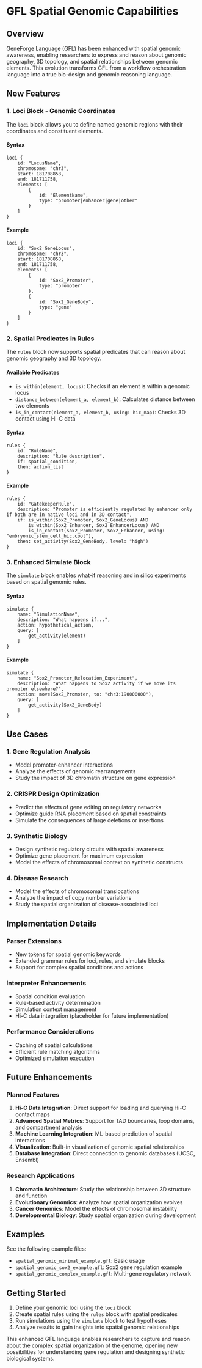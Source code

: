 # GFL Spatial Genomic Capabilities

## Overview

GeneForge Language (GFL) has been enhanced with spatial genomic awareness, enabling researchers to express and reason about genomic geography, 3D topology, and spatial relationships between genomic elements. This evolution transforms GFL from a workflow orchestration language into a true bio-design and genomic reasoning language.

## New Features

### 1. Loci Block - Genomic Coordinates

The `loci` block allows you to define named genomic regions with their coordinates and constituent elements.

#### Syntax
```gfl
loci {
    id: "LocusName",
    chromosome: "chr3",
    start: 181708858,
    end: 181711758,
    elements: [
        {
            id: "ElementName",
            type: "promoter|enhancer|gene|other"
        }
    ]
}
```

#### Example
```gfl
loci {
    id: "Sox2_GeneLocus",
    chromosome: "chr3",
    start: 181708858,
    end: 181711758,
    elements: [
        {
            id: "Sox2_Promoter",
            type: "promoter"
        },
        {
            id: "Sox2_GeneBody",
            type: "gene"
        }
    ]
}
```

### 2. Spatial Predicates in Rules

The `rules` block now supports spatial predicates that can reason about genomic geography and 3D topology.

#### Available Predicates

- `is_within(element, locus)`: Checks if an element is within a genomic locus
- `distance_between(element_a, element_b)`: Calculates distance between two elements
- `is_in_contact(element_a, element_b, using: hic_map)`: Checks 3D contact using Hi-C data

#### Syntax
```gfl
rules {
    id: "RuleName",
    description: "Rule description",
    if: spatial_condition,
    then: action_list
}
```

#### Example
```gfl
rules {
    id: "GatekeeperRule",
    description: "Promoter is efficiently regulated by enhancer only if both are in native loci and in 3D contact",
    if: is_within(Sox2_Promoter, Sox2_GeneLocus) AND 
        is_within(Sox2_Enhancer, Sox2_EnhancerLocus) AND 
        is_in_contact(Sox2_Promoter, Sox2_Enhancer, using: "embryonic_stem_cell_hic.cool"),
    then: set_activity(Sox2_GeneBody, level: "high")
}
```

### 3. Enhanced Simulate Block

The `simulate` block enables what-if reasoning and in silico experiments based on spatial genomic rules.

#### Syntax
```gfl
simulate {
    name: "SimulationName",
    description: "What happens if...",
    action: hypothetical_action,
    query: [
        get_activity(element)
    ]
}
```

#### Example
```gfl
simulate {
    name: "Sox2_Promoter_Relocation_Experiment",
    description: "What happens to Sox2 activity if we move its promoter elsewhere?",
    action: move(Sox2_Promoter, to: "chr3:190000000"),
    query: [
        get_activity(Sox2_GeneBody)
    ]
}
```

## Use Cases

### 1. Gene Regulation Analysis
- Model promoter-enhancer interactions
- Analyze the effects of genomic rearrangements
- Study the impact of 3D chromatin structure on gene expression

### 2. CRISPR Design Optimization
- Predict the effects of gene editing on regulatory networks
- Optimize guide RNA placement based on spatial constraints
- Simulate the consequences of large deletions or insertions

### 3. Synthetic Biology
- Design synthetic regulatory circuits with spatial awareness
- Optimize gene placement for maximum expression
- Model the effects of chromosomal context on synthetic constructs

### 4. Disease Research
- Model the effects of chromosomal translocations
- Analyze the impact of copy number variations
- Study the spatial organization of disease-associated loci

## Implementation Details

### Parser Extensions
- New tokens for spatial genomic keywords
- Extended grammar rules for loci, rules, and simulate blocks
- Support for complex spatial conditions and actions

### Interpreter Enhancements
- Spatial condition evaluation
- Rule-based activity determination
- Simulation context management
- Hi-C data integration (placeholder for future implementation)

### Performance Considerations
- Caching of spatial calculations
- Efficient rule matching algorithms
- Optimized simulation execution

## Future Enhancements

### Planned Features
1. **Hi-C Data Integration**: Direct support for loading and querying Hi-C contact maps
2. **Advanced Spatial Metrics**: Support for TAD boundaries, loop domains, and compartment analysis
3. **Machine Learning Integration**: ML-based prediction of spatial interactions
4. **Visualization**: Built-in visualization of genomic spatial relationships
5. **Database Integration**: Direct connection to genomic databases (UCSC, Ensembl)

### Research Applications
1. **Chromatin Architecture**: Study the relationship between 3D structure and function
2. **Evolutionary Genomics**: Analyze how spatial organization evolves
3. **Cancer Genomics**: Model the effects of chromosomal instability
4. **Developmental Biology**: Study spatial organization during development

## Examples

See the following example files:
- `spatial_genomic_minimal_example.gfl`: Basic usage
- `spatial_genomic_sox2_example.gfl`: Sox2 gene regulation example
- `spatial_genomic_complex_example.gfl`: Multi-gene regulatory network

## Getting Started

1. Define your genomic loci using the `loci` block
2. Create spatial rules using the `rules` block with spatial predicates
3. Run simulations using the `simulate` block to test hypotheses
4. Analyze results to gain insights into spatial genomic relationships

This enhanced GFL language enables researchers to capture and reason about the complex spatial organization of the genome, opening new possibilities for understanding gene regulation and designing synthetic biological systems.
